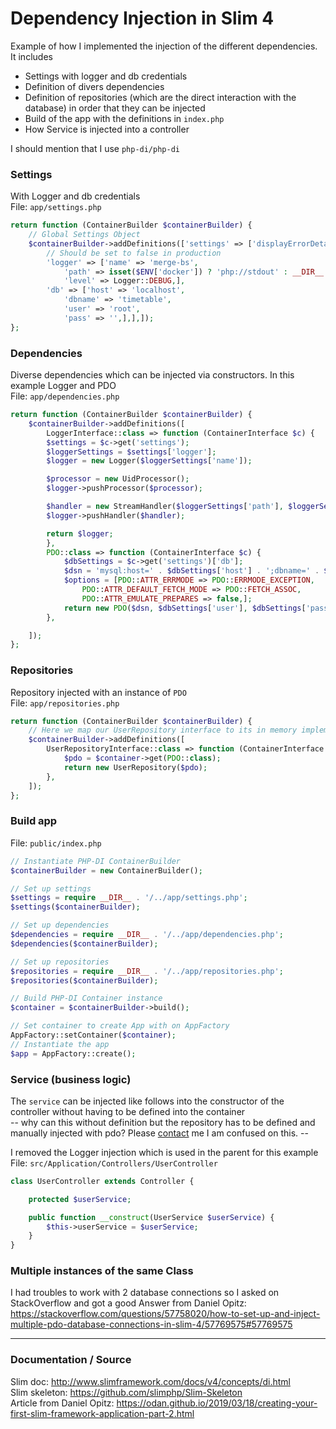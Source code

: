 # Dependency Injection in Slim 4

Example of how I implemented the injection of the different dependencies.   
It includes
* Settings with logger and db credentials 
* Definition of divers dependencies 
* Definition of repositories (which are the direct interaction with the database) in order that they can be injected
* Build of the app with the definitions in `index.php` 
* How Service is injected into a controller

I should mention that I use `php-di/php-di`
 
### Settings
With Logger and db credentials  
File: `app/settings.php`
```php
return function (ContainerBuilder $containerBuilder) {
    // Global Settings Object
    $containerBuilder->addDefinitions(['settings' => ['displayErrorDetails' => true,
        // Should be set to false in production
        'logger' => ['name' => 'merge-bs',
            'path' => isset($ENV['docker']) ? 'php://stdout' : __DIR__ . '/../logs/app.log',
            'level' => Logger::DEBUG,],
        'db' => ['host' => 'localhost',
            'dbname' => 'timetable',
            'user' => 'root',
            'pass' => '',],],]);
};
```
### Dependencies
Diverse dependencies which can be injected via constructors. In this example Logger and PDO  
File: `app/dependencies.php`
```php
return function (ContainerBuilder $containerBuilder) {
    $containerBuilder->addDefinitions([
        LoggerInterface::class => function (ContainerInterface $c) {
        $settings = $c->get('settings');
        $loggerSettings = $settings['logger'];
        $logger = new Logger($loggerSettings['name']);

        $processor = new UidProcessor();
        $logger->pushProcessor($processor);

        $handler = new StreamHandler($loggerSettings['path'], $loggerSettings['level']);
        $logger->pushHandler($handler);

        return $logger;
        },
        PDO::class => function (ContainerInterface $c) {
            $dbSettings = $c->get('settings')['db'];
            $dsn = 'mysql:host=' . $dbSettings['host'] . ';dbname=' . $dbSettings['dbname'];
            $options = [PDO::ATTR_ERRMODE => PDO::ERRMODE_EXCEPTION,
                PDO::ATTR_DEFAULT_FETCH_MODE => PDO::FETCH_ASSOC,
                PDO::ATTR_EMULATE_PREPARES => false,];
            return new PDO($dsn, $dbSettings['user'], $dbSettings['pass'], $options);
        },

    ]);
};
```

### Repositories 
Repository injected with an instance of `PDO`  
File: `app/repositories.php`
```php
return function (ContainerBuilder $containerBuilder) {
    // Here we map our UserRepository interface to its in memory implementation
    $containerBuilder->addDefinitions([
        UserRepositoryInterface::class => function (ContainerInterface $container) {
            $pdo = $container->get(PDO::class);
            return new UserRepository($pdo);
        },
    ]);
};
```

### Build app 
File: `public/index.php`

```php
// Instantiate PHP-DI ContainerBuilder
$containerBuilder = new ContainerBuilder();

// Set up settings
$settings = require __DIR__ . '/../app/settings.php';
$settings($containerBuilder);

// Set up dependencies
$dependencies = require __DIR__ . '/../app/dependencies.php';
$dependencies($containerBuilder);

// Set up repositories
$repositories = require __DIR__ . '/../app/repositories.php';
$repositories($containerBuilder);

// Build PHP-DI Container instance
$container = $containerBuilder->build();

// Set container to create App with on AppFactory
AppFactory::setContainer($container);
// Instantiate the app
$app = AppFactory::create();
```

### Service (business logic)
The `service` can be injected like follows into the constructor of the controller without having to be defined into the container   
-- why can this without definition but the repository has to be defined and manually injected with pdo? 
Please [contact](mailto:samuelgfeller@bluewin.ch) me I am confused on this. -- 
  
I removed the Logger injection which is used in the parent for this example  
File: `src/Application/Controllers/UserController`
```php
class UserController extends Controller {

    protected $userService;

    public function __construct(UserService $userService) {
        $this->userService = $userService;
    }
}
```

### Multiple instances of the same Class 

I had troubles to work with 2 database connections so I asked on StackOverflow and got a good Answer from Daniel Opitz: https://stackoverflow.com/questions/57758020/how-to-set-up-and-inject-multiple-pdo-database-connections-in-slim-4/57769575#57769575 

---
### Documentation / Source 
Slim doc: http://www.slimframework.com/docs/v4/concepts/di.html  
Slim skeleton: https://github.com/slimphp/Slim-Skeleton   
Article from Daniel Opitz: https://odan.github.io/2019/03/18/creating-your-first-slim-framework-application-part-2.html  
